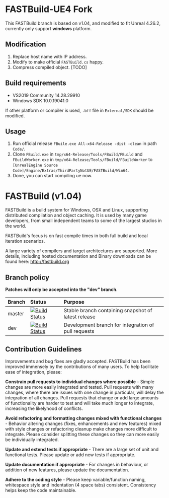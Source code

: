 # FASTBuild-UE4 Fork
This FASTBuild branch is based on v1.04, and modified to fit Unreal 4.26.2, currently only support **windows** platform.

## Modification
 1. Replace host name with IP address.
 2. Modify to make official `FASTBuild.cs` happy.
 3. Compress compiled object. [TODO]

## Build requirements
 - VS2019 Community 14.28.29910
 - Windows SDK 10.0.19041.0

If other platform or compiler is used, `.bff` file in `External/SDK` should be modified.

## Usage
 1. Run official release `FBuile.exe All-x64-Release -dist -clean` in path `Code/`.
 2. Clone `FBuild.exe` in `tmp/x64-Release/Tools/FBuild/FBuild` and `FBuildWorker.exe` in `tmp/x64-Release/Tools/FBuild/FBuildWorker` to `[UnrealEngine Source Code]/Engine/Extras/ThirdPartyNotUE/FASTBuild/Win64`.
 3. Done, you can start compiling ue now.

# FASTBuild (v1.04)

FASTBuild is a build system for Windows, OSX and Linux, supporting distributed compilation and object caching. It is used by many game developers, from small independent teams to some of the largest studios in the world.

FASTBuild's focus is on fast compile times in both full build and local iteration scenarios.

A large variety of compilers and target architectures are supported. More details, including hosted documentation and Binary downloads can
be found here: http://fastbuild.org

## Branch policy

**Patches will only be accepted into the "dev" branch.**

| Branch | Status | Purpose |
| :----- | :----- | :----- |
| master | [![Build Status](https://travis-ci.com/fastbuild/fastbuild.svg?branch=master)](https://travis-ci.com/fastbuild/fastbuild) | Stable branch containing snapshot of latest release |
| dev    | [![Build Status](https://travis-ci.com/fastbuild/fastbuild.svg?branch=dev)](https://travis-ci.com/fastbuild/fastbuild) | Development branch for integration of pull requests |

## Contribution Guidelines

Improvements and bug fixes are gladly accepted. FASTBuild has been improved immensely by the contributions of many users. To help facilitate ease of integration, please:

**Constrain pull requests to individual changes where possible** - Simple changes are more easily integrated and tested. Pull requests with many changes, where there are issues with one change in particular, will delay the integration of all changes. Pull requests that change or add large amounts of functionality are harder to test and will take much longer to integrate, increasing the likelyhood of conflicts.

**Avoid refactoring and formatting changes mixed with functional changes** - Behavior altering changes (fixes, enhancements and new features) mixed with style changes or refactoring cleanup make changes more difficult to integrate. Please consider splitting these changes so they can more easily be individually integrated.

**Update and extend tests if appropriate** - There are a large set of unit and functional tests. Please update or add new tests if appropriate.

**Update documentation if appropriate** - For changes in behaviour, or addition of new features, please update the documentation.

**Adhere to the coding style** - Please keep variable/function naming, whitespace style and indentation (4 space tabs) consistent. Consistency helps keep the code maintainable.
